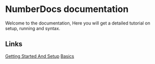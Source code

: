 # NumberDocs documentation

Welcome to the documentation,
Here you will get a detailed tutorial on setup, running and syntax.

## Links

[Getting Started And Setup](getting-started)
[Basics](Tutorial/basics)